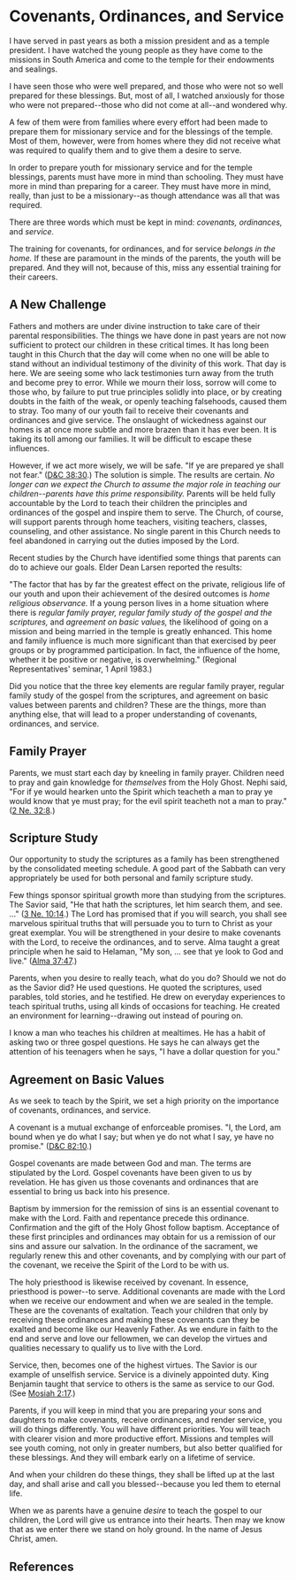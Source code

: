# Covenants, Ordinances, and Service

I have served in past years as both a mission president and as a temple
president. I have watched the young people as they have come to the missions
in South America and come to the temple for their endowments and sealings.

I have seen those who were well prepared, and those who were not so well
prepared for these blessings. But, most of all, I watched anxiously for those
who were not prepared--those who did not come at all--and wondered why.

A few of them were from families where every effort had been made to prepare
them for missionary service and for the blessings of the temple. Most of them,
however, were from homes where they did not receive what was required to
qualify them and to give them a desire to serve.

In order to prepare youth for missionary service and for the temple blessings,
parents must have more in mind than schooling. They must have more in mind
than preparing for a career. They must have more in mind, really, than just to
be a missionary--as though attendance was all that was required.

There are three words which must be kept in mind: _covenants, ordinances,_ and
_service._

The training for covenants, for ordinances, and for service _belongs in the
home._ If these are paramount in the minds of the parents, the youth will be
prepared. And they will not, because of this, miss any essential training for
their careers.

## A New Challenge

Fathers and mothers are under divine instruction to take care of their
parental responsibilities. The things we have done in past years are not now
sufficient to protect our children in these critical times. It has long been
taught in this Church that the day will come when no one will be able to stand
without an individual testimony of the divinity of this work. That day is
here. We are seeing some who lack testimonies turn away from the truth and
become prey to error. While we mourn their loss, sorrow will come to those
who, by failure to put true principles solidly into place, or by creating
doubts in the faith of the weak, or openly teaching falsehoods, caused them to
stray. Too many of our youth fail to receive their covenants and ordinances
and give service. The onslaught of wickedness against our homes is at once
more subtle and more brazen than it has ever been. It is taking its toll among
our families. It will be difficult to escape these influences.

However, if we act more wisely, we will be safe. "If ye are prepared ye shall
not fear." ([D&amp;C 38:30](/scriptures/dc-testament/dc/38.30?lang=eng#29).)
The solution is simple. The results are certain. _No longer can we expect the
Church to assume the major role in teaching our children--parents have this
prime responsibility._ Parents will be held fully accountable by the Lord to
teach their children the principles and ordinances of the gospel and inspire
them to serve. The Church, of course, will support parents through home
teachers, visiting teachers, classes, counseling, and other assistance. No
single parent in this Church needs to feel abandoned in carrying out the
duties imposed by the Lord.

Recent studies by the Church have identified some things that parents can do
to achieve our goals. Elder Dean Larsen reported the results:

"The factor that has by far the greatest effect on the private, religious life
of our youth and upon their achievement of the desired outcomes is _home
religious observance._ If a young person lives in a home situation where there
is _regular family prayer, regular family study of the gospel and the
scriptures,_ and _agreement on basic values,_ the likelihood of going on a
mission and being married in the temple is greatly enhanced. This home and
family influence is much more significant than that exercised by peer groups
or by programmed participation. In fact, the influence of the home, whether it
be positive or negative, is overwhelming." (Regional Representatives' seminar,
1 April 1983.)

Did you notice that the three key elements are regular family prayer, regular
family study of the gospel from the scriptures, and agreement on basic values
between parents and children? These are the things, more than anything else,
that will lead to a proper understanding of covenants, ordinances, and
service.

## Family Prayer

Parents, we must start each day by kneeling in family prayer. Children need to
pray and gain knowledge for _themselves_ from the Holy Ghost. Nephi said, "For
if ye would hearken unto the Spirit which teacheth a man to pray ye would know
that ye must pray; for the evil spirit teacheth not a man to pray." ([2 Ne.
32:8](/scriptures/bofm/2-ne/32.8?lang=eng#7).)

## Scripture Study

Our opportunity to study the scriptures as a family has been strengthened by
the consolidated meeting schedule. A good part of the Sabbath can very
appropriately be used for both personal and family scripture study.

Few things sponsor spiritual growth more than studying from the scriptures.
The Savior said, "He that hath the scriptures, let him search them, and see.
..." ([3 Ne. 10:14](/scriptures/bofm/3-ne/10.14?lang=eng#13).) The Lord has
promised that if you will search, you shall see marvelous spiritual truths
that will persuade you to turn to Christ as your great exemplar. You will be
strengthened in your desire to make covenants with the Lord, to receive the
ordinances, and to serve. Alma taught a great principle when he said to
Helaman, "My son, ... see that ye look to God and live." ([Alma
37:47](/scriptures/bofm/alma/37.47?lang=eng#46).)

Parents, when you desire to really teach, what do you do? Should we not do as
the Savior did? He used questions. He quoted the scriptures, used parables,
told stories, and he testified. He drew on everyday experiences to teach
spiritual truths, using all kinds of occasions for teaching. He created an
environment for learning--drawing out instead of pouring on.

I know a man who teaches his children at mealtimes. He has a habit of asking
two or three gospel questions. He says he can always get the attention of his
teenagers when he says, "I have a dollar question for you."

## Agreement on Basic Values

As we seek to teach by the Spirit, we set a high priority on the importance of
covenants, ordinances, and service.

A covenant is a mutual exchange of enforceable promises. "I, the Lord, am
bound when ye do what I say; but when ye do not what I say, ye have no
promise." ([D&amp;C 82:10](/scriptures/dc-testament/dc/82.10?lang=eng#9).)

Gospel covenants are made between God and man. The terms are stipulated by the
Lord. Gospel covenants have been given to us by revelation. He has given us
those covenants and ordinances that are essential to bring us back into his
presence.

Baptism by immersion for the remission of sins is an essential covenant to
make with the Lord. Faith and repentance precede this ordinance. Confirmation
and the gift of the Holy Ghost follow baptism. Acceptance of these first
principles and ordinances may obtain for us a remission of our sins and assure
our salvation. In the ordinance of the sacrament, we regularly renew this and
other covenants, and by complying with our part of the covenant, we receive
the Spirit of the Lord to be with us.

The holy priesthood is likewise received by covenant. In essence, priesthood
is power--to serve. Additional covenants are made with the Lord when we
receive our endowment and when we are sealed in the temple. These are the
covenants of exaltation. Teach your children that only by receiving these
ordinances and making these covenants can they be exalted and become like our
Heavenly Father. As we endure in faith to the end and serve and love our
fellowmen, we can develop the virtues and qualities necessary to qualify us to
live with the Lord.

Service, then, becomes one of the highest virtues. The Savior is our example
of unselfish service. Service is a divinely appointed duty. King Benjamin
taught that service to others is the same as service to our God. (See [Mosiah
2:17](/scriptures/bofm/mosiah/2.17?lang=eng#16).)

Parents, if you will keep in mind that you are preparing your sons and
daughters to make covenants, receive ordinances, and render service, you will
do things differently. You will have different priorities. You will teach with
clearer vision and more productive effort. Missions and temples will see youth
coming, not only in greater numbers, but also better qualified for these
blessings. And they will embark early on a lifetime of service.

And when your children do these things, they shall be lifted up at the last
day, and shall arise and call you blessed--because you led them to eternal
life.

When we as parents have a genuine _desire_ to teach the gospel to our
children, the Lord will give us entrance into their hearts. Then may we know
that as we enter there we stand on holy ground. In the name of Jesus Christ,
amen.

## References

